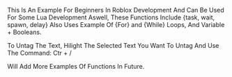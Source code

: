 This Is An Example For Beginners In Roblox Development And Can Be Used For Some Lua Development Aswell, These Functions Include {task, wait, spawn, delay} Also Uses Example Of {For} and {While} Loops, And Variable + Booleans.

To Untag The Text, Hilight The Selected Text You Want To Untag And Use The Command: Ctr + /

Will Add More Examples Of Functions In Future.
